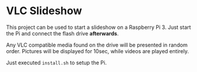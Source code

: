 VLC Slideshow
=============

This project can be used to start a slideshow on a Raspberry Pi 3.
Just start the Pi and connect the flash drive __afterwards__.

Any VLC compatible media found on the drive will be presented in random order.
Pictures will be displayed for 10sec, while videos are played entirely.

Just executed `install.sh` to setup the Pi.
